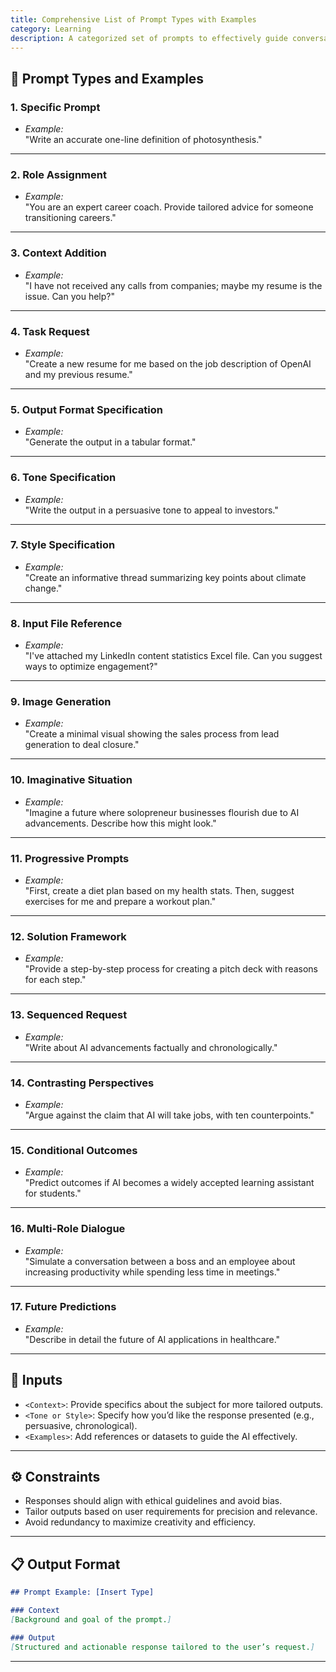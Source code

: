 ```yaml
---
title: Comprehensive List of Prompt Types with Examples
category: Learning
description: A categorized set of prompts to effectively guide conversations and outputs with AI across various contexts.
---
```


## 🔧 Prompt Types and Examples

### **1. Specific Prompt**  
- *Example:*  
  "Write an accurate one-line definition of photosynthesis."

---

### **2. Role Assignment**  
- *Example:*  
  "You are an expert career coach. Provide tailored advice for someone transitioning careers."

---

### **3. Context Addition**  
- *Example:*  
  "I have not received any calls from companies; maybe my resume is the issue. Can you help?"

---

### **4. Task Request**  
- *Example:*  
  "Create a new resume for me based on the job description of OpenAI and my previous resume."

---

### **5. Output Format Specification**  
- *Example:*  
  "Generate the output in a tabular format."

---

### **6. Tone Specification**  
- *Example:*  
  "Write the output in a persuasive tone to appeal to investors."

---

### **7. Style Specification**  
- *Example:*  
  "Create an informative thread summarizing key points about climate change."

---

### **8. Input File Reference**  
- *Example:*  
  "I've attached my LinkedIn content statistics Excel file. Can you suggest ways to optimize engagement?"

---

### **9. Image Generation**  
- *Example:*  
  "Create a minimal visual showing the sales process from lead generation to deal closure."

---

### **10. Imaginative Situation**  
- *Example:*  
  "Imagine a future where solopreneur businesses flourish due to AI advancements. Describe how this might look."

---

### **11. Progressive Prompts**  
- *Example:*  
  "First, create a diet plan based on my health stats. Then, suggest exercises for me and prepare a workout plan."

---

### **12. Solution Framework**  
- *Example:*  
  "Provide a step-by-step process for creating a pitch deck with reasons for each step."

---

### **13. Sequenced Request**  
- *Example:*  
  "Write about AI advancements factually and chronologically."

---

### **14. Contrasting Perspectives**  
- *Example:*  
  "Argue against the claim that AI will take jobs, with ten counterpoints."

---

### **15. Conditional Outcomes**  
- *Example:*  
  "Predict outcomes if AI becomes a widely accepted learning assistant for students."

---

### **16. Multi-Role Dialogue**  
- *Example:*  
  "Simulate a conversation between a boss and an employee about increasing productivity while spending less time in meetings."

---

### **17. Future Predictions**  
- *Example:*  
  "Describe in detail the future of AI applications in healthcare."

---

## 🧩 Inputs

- `<Context>`: Provide specifics about the subject for more tailored outputs.  
- `<Tone or Style>`: Specify how you’d like the response presented (e.g., persuasive, chronological).  
- `<Examples>`: Add references or datasets to guide the AI effectively.

---

## ⚙️ Constraints

- Responses should align with ethical guidelines and avoid bias.  
- Tailor outputs based on user requirements for precision and relevance.  
- Avoid redundancy to maximize creativity and efficiency.

---

## 📋 Output Format

```markdown
## Prompt Example: [Insert Type]

### Context
[Background and goal of the prompt.]

### Output
[Structured and actionable response tailored to the user’s request.]
```

---
